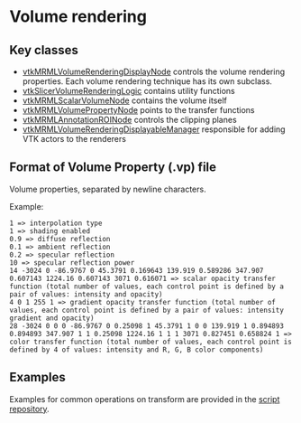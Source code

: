 # Volume rendering

## Key classes
- [vtkMRMLVolumeRenderingDisplayNode](http://apidocs.slicer.org/master/classvtkMRMLVolumeRenderingDisplayNode.html) controls the volume rendering properties. Each volume rendering technique has its own subclass.
- [vtkSlicerVolumeRenderingLogic](http://apidocs.slicer.org/master/classvtkSlicerVolumeRenderingLogic.html) contains utility functions
- [vtkMRMLScalarVolumeNode](http://apidocs.slicer.org/master/classvtkMRMLScalarVolumeNode.html) contains the volume itself
- [vtkMRMLVolumePropertyNode](http://apidocs.slicer.org/master/classvtkMRMLVolumePropertyNode.html) points to the transfer functions
- [vtkMRMLAnnotationROINode](http://apidocs.slicer.org/master/classvtkMRMLAnnotationROINode.html) controls the clipping planes
- [vtkMRMLVolumeRenderingDisplayableManager](http://apidocs.slicer.org/master/classvtkMRMLVolumeRenderingDisplayableManager.html) responsible for adding VTK actors to the renderers

## Format of Volume Property (.vp) file

Volume properties, separated by newline characters.

Example:

```
1 => interpolation type
1 => shading enabled
0.9 => diffuse reflection
0.1 => ambient reflection
0.2 => specular reflection
10 => specular reflection power
14 -3024 0 -86.9767 0 45.3791 0.169643 139.919 0.589286 347.907 0.607143 1224.16 0.607143 3071 0.616071 => scalar opacity transfer function (total number of values, each control point is defined by a pair of values: intensity and opacity)
4 0 1 255 1 => gradient opacity transfer function (total number of values, each control point is defined by a pair of values: intensity gradient and opacity)
28 -3024 0 0 0 -86.9767 0 0.25098 1 45.3791 1 0 0 139.919 1 0.894893 0.894893 347.907 1 1 0.25098 1224.16 1 1 1 3071 0.827451 0.658824 1 => color transfer function (total number of values, each control point is defined by 4 of values: intensity and R, G, B color components)
```

## Examples

Examples for common operations on transform are provided in the [script repository](../script_repository.md#volumes).
